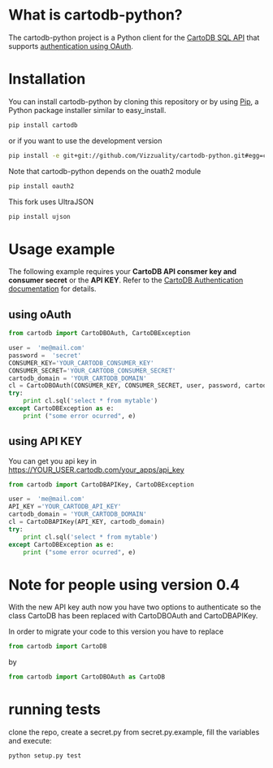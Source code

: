 # What is cartodb-python? #

The cartodb-python project is a Python client for the [CartoDB SQL API](http://developers.cartodb.com/api/sql.html) that supports [authentication using OAuth](http://developers.cartodb.com/api/authentication.html).

# Installation #

You can install cartodb-python by cloning this repository or by using [Pip](http://pypi.python.org/pypi/pip), a Python package installer similar to easy_install.

```bash
pip install cartodb
```

or if you want to use the development version

```bash
pip install -e git+git://github.com/Vizzuality/cartodb-python.git#egg=cartodb
```

Note that cartodb-python depends on the ouath2 module

```bash
pip install oauth2
```

This fork uses UltraJSON

```bash
pip install ujson
```


# Usage example #

The following example requires your **CartoDB API consmer key and consumer secret** or the **API KEY**. Refer to the [CartoDB Authentication documentation](http://developers.cartodb.com/documentation/cartodb-apis.html#authentication) for details.

## using oAuth

```python
from cartodb import CartoDBOAuth, CartoDBException

user =  'me@mail.com'
password =  'secret'
CONSUMER_KEY='YOUR_CARTODB_CONSUMER_KEY'
CONSUMER_SECRET='YOUR_CARTODB_CONSUMER_SECRET'
cartodb_domain = 'YOUR_CARTODB_DOMAIN'
cl = CartoDBOAuth(CONSUMER_KEY, CONSUMER_SECRET, user, password, cartodb_domain)
try:
    print cl.sql('select * from mytable')
except CartoDBException as e:
    print ("some error ocurred", e)
```

## using API KEY

You can get you api key in https://YOUR_USER.cartodb.com/your_apps/api_key

```python
from cartodb import CartoDBAPIKey, CartoDBException

user =  'me@mail.com'
API_KEY ='YOUR_CARTODB_API_KEY'
cartodb_domain = 'YOUR_CARTODB_DOMAIN'
cl = CartoDBAPIKey(API_KEY, cartodb_domain)
try:
    print cl.sql('select * from mytable')
except CartoDBException as e:
    print ("some error ocurred", e)
```

# Note for people using version 0.4

With the new API key auth now you have two options to authenticate so the class CartoDB has been replaced with CartoDBOAuth and CartoDBAPIKey.

In order to migrate your code to this version you have to replace

```python
from cartodb import CartoDB
```

by

```python
from cartodb import CartoDBOAuth as CartoDB
```

# running tests

clone the repo, create a secret.py from secret.py.example, fill the variables and execute:

```base
python setup.py test
```




